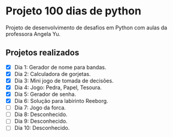 # Projeto 100 dias de python

Projeto de desenvolvimento de desafios em Python com aulas da professora Angela Yu.

## Projetos realizados

- [x] Dia 1: Gerador de nome para bandas.
- [x] Dia 2: Calculadora de gorjetas.
- [x] Dia 3: Mini jogo de tomada de decisões.
- [x] Dia 4: Jogo: Pedra, Papel, Tesoura.
- [x] Dia 5: Gerador de senha.
- [x] Dia 6: Solução para labirinto Reeborg.
- [ ] Dia 7: Jogo da forca.
- [ ] Dia 8: Desconhecido.
- [ ] Dia 9: Desconhecido.
- [ ] Dia 10: Desconhecido.
